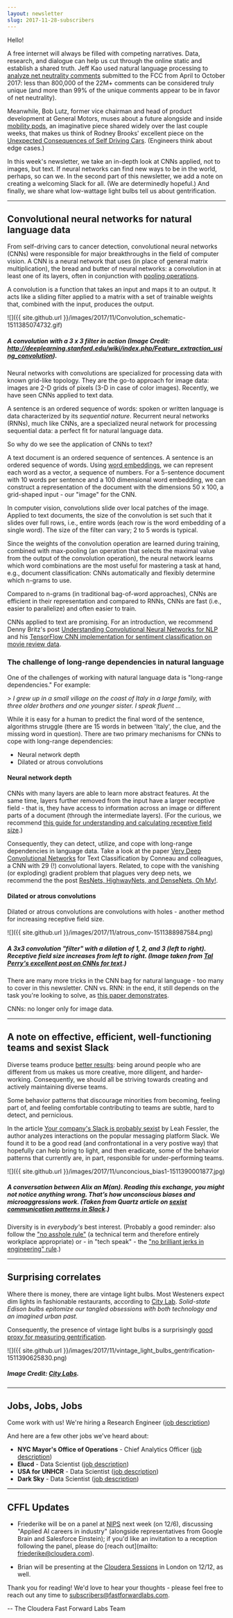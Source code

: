```yaml
---
layout: newsletter
slug: 2017-11-28-subscribers
---
```


Hello!

A free internet will always be filled with competing narratives. Data, research, and dialogue can help us cut through the online static and establish a shared truth. Jeff Kao used natural language processing to [analyze net neutrality comments](https://hackernoon.com/more-than-a-million-pro-repeal-net-neutrality-comments-were-likely-faked-e9f0e3ed36a6) submitted to the FCC from April to October 2017: less than 800,000 of the 22M+ comments can be considered truly unique (and more than 99% of the unique comments appear to be in favor of net neutrality).

Meanwhile, Bob Lutz, former vice chairman and head of product development at General Motors, muses about a future alongside and inside [mobility pods](http://www.autonews.com/article/20171105/INDUSTRY_REDESIGNED/171109944/bob-lutz:-kiss-the-good-times-goodbye), an imaginative piece shared widely over the last couple weeks, that makes us think of Rodney Brooks' excellent piece on the [Unexpected Consequences of Self Driving Cars](https://rodneybrooks.com/unexpected-consequences-of-self-driving-cars/). (Engineers think about edge cases.)

In this week's newsletter, we take an in-depth look at CNNs applied, not to images, but text. If neural networks can find new ways to be in the world, perhaps, so can we. In the second part of this newsletter, we add a note on creating a welcoming Slack for all. (We are determinedly hopeful.) And finally, we share what low-wattage light bulbs tell us about gentrification.

---

## Convolutional neural networks for natural language data

From self-driving cars to cancer detection, convolutional neural networks (CNNs) were responsible for major breakthroughs in the field of computer vision. A CNN is a neural network that uses (in place of general matrix multiplication), the bread and butter of neural networks: a convolution in at least one of its layers, often in conjunction with [pooling operations](http://ufldl.stanford.edu/tutorial/supervised/Pooling/). 

A convolution is a function that takes an input and maps it to an output. It acts like a sliding filter applied to a matrix with a set of trainable weights that, combined with the input, produces the output.

![]({{ site.github.url }}/images/2017/11/Convolution_schematic-1511385074732.gif)

##### A convolution with a 3 x 3 filter in action (Image Credit: http://deeplearning.stanford.edu/wiki/index.php/Feature_extraction_using_convolution).

Neural networks with convolutions are specialized for processing data with known grid-like topology. They are the go-to approach for image data: images are 2-D grids of pixels (3-D in case of color images). Recently, we have seen CNNs applied to text data.

A sentence is an ordered sequence of words: spoken or written language is data characterized by its *sequential nature*. Recurrent neural networks (RNNs), much like CNNs, are a specialized neural network for processing sequential data: a perfect fit for natural language data. 

So why do we see the application of CNNs to text?

A text document is an ordered sequence of sentences. A sentence is an ordered sequence of words. Using [word embeddings](https://blog.acolyer.org/2016/04/21/the-amazing-power-of-word-vectors/), we can represent each word as a vector, a sequence of numbers. For a 5-sentence document with 10 words per sentence and a 100 dimensional word embedding, we can construct a representation of the document with the dimensions 50 x 100, a grid-shaped input - our "image" for the CNN.

In computer vision, convolutions slide over local patches of the image. Applied to text documents, the size of the convolution is set such that it slides over full rows, i.e., entire words (each row is the word embedding of a single word). The size of the filter can vary; 2 to 5 words is typical. 

Since the weights of the convolution operation are learned during training, combined with max-pooling (an operation that selects the maximal value from the output of the convolution operation), the neural network learns which word combinations are the most useful for mastering a task at hand, e.g., document classification: CNNs automatically and flexibly determine which n-grams to use. 

Compared to n-grams (in traditional bag-of-word approaches), CNNs are efficient in their representation and compared to RNNs, CNNs are fast (i.e., easier to parallelize) and often easier to train. 

CNNs applied to text are promising. For an introduction, we recommend Denny Britz's post [Understanding Convolutional Neural Networks for NLP](http://www.wildml.com/2015/11/understanding-convolutional-neural-networks-for-nlp/) and his [TensorFlow CNN implementation for sentiment classification on movie review data](http://www.wildml.com/2015/12/implementing-a-cnn-for-text-classification-in-tensorflow/).

### The challenge of long-range dependencies in natural language

One of the challenges of working with natural language data is "long-range dependencies." For example:

*> I grew up in a small village on the coast of Italy in a large family, with three older brothers and one younger sister. I speak fluent ...*

While it is easy for a human to predict the final word of the sentence, algorithms struggle (there are 15 words in between 'Italy', the clue, and the missing word in question). There are two primary mechanisms for CNNs to cope with long-range dependencies:

 - Neural network depth
 - Dilated or atrous convolutions
 
#### Neural network depth

CNNs with many layers are able to learn more abstract features. At the same time, layers further removed from the input have a larger receptive field - that is, they have access to information across an image or different parts of a document (through the intermediate layers). (For the curious, we recommend [this guide for understanding and calculating receptive field size](https://medium.com/@nikasa1889/a-guide-to-receptive-field-arithmetic-for-convolutional-neural-networks-e0f514068807).)

Consequently, they can detect, utilize, and cope with long-range dependencies in language data. Take a look at the paper [Very Deep Convolutional Networks](https://arxiv.org/abs/1606.01781) for Text Classification by Conneau and colleagues, a CNN with 29 (!) convolutional layers. Related, to cope with the vanishing (or exploding) gradient problem that plagues very deep nets, we recommend the the post [ResNets, HighwayNets, and DenseNets, Oh My!](https://chatbotslife.com/resnets-highwaynets-and-densenets-oh-my-9bb15918ee32).

#### Dilated or atrous convolutions 

Dilated or atrous convolutions are convolutions with holes - another method for increasing receptive field size. 

![]({{ site.github.url }}/images/2017/11/atrous_conv-1511388987584.png)

##### A 3x3 convolution "filter" with a dilation of 1, 2, and 3 (left to right). Receptive field size increases from left to right. (Image taken from [Tal Perry's excellent post on CNNs for text](https://medium.com/@TalPerry/convolutional-methods-for-text-d5260fd5675f).)

There are many more tricks in the CNN bag for natural language - too many to cover in this newsletter. CNN vs. RNN: in the end, it still depends on the task you're looking to solve, as [this paper demonstrates](https://arxiv.org/abs/1702.01923). 

CNNs: no longer only for image data.

---

## A note on effective, efficient, well-functioning teams and sexist Slack

Diverse teams produce [better results](https://www.scientificamerican.com/article/how-diversity-makes-us-smarter/): being around people who are different from us makes us more creative, more diligent, and harder-working. Consequently, we should all be striving towards creating and actively maintaining diverse teams. 

Some behavior patterns that discourage minorities from becoming, feeling part of, and feeling comfortable contributing to teams are subtle, hard to detect, and pernicious. 

In the article [Your company's Slack is probably sexist](https://work.qz.com/1128150/your-companys-slack-is-probably-sexist/) by Leah Fessler, the author analyzes interactions on the popular messaging platform Slack. We found it to be a good read (and confrontational in a very postive way) that hopefully can help bring to light, and then eradicate, some of the behavior patterns that currently are, in part, responsible for under-performing teams.

![]({{ site.github.url }}/images/2017/11/unconcious_bias1-1511390001877.jpg)

##### A conversation between Alix an M(an). Reading this exchange, you might not notice anything wrong. That’s how unconscious biases and microaggressions work. (Taken from Quartz article on [sexist communication patterns in Slack](https://work.qz.com/1128150/your-companys-slack-is-probably-sexist/).)

Diversity is in *everybody's* best interest. (Probably a good reminder: also follow the ["no asshole rule"](https://hbr.org/2007/03/why-i-wrote-the-no-asshole-rule) (a technical term and therefore entirely workplace appropriate) or - in "tech speak" - the ["no brilliant jerks in engineering" rule](http://www.brendangregg.com/blog/2017-11-13/brilliant-jerks.html).)

---

## Surprising correlates

Where there is money, there are vintage light bulbs. Most Westeners expect dim lights in fashionable restaurants, according to [City Lab](https://www.citylab.com/). *Solid-state Edison bulbs epitomize our tangled obsessions with both technology and an imagined urban past.*

Consequently, the presence of vintage light bulbs is a surprisingly [good proxy for measuring gentrification](https://www.citylab.com/design/2017/10/mapping-the-edison-bulbs-of-brooklyn/543738/).

![]({{ site.github.url }}/images/2017/11/vintage_light_bulbs_gentrification-1511390625830.png)

##### Image Credit: [City Labs](https://www.citylab.com/design/2017/10/mapping-the-edison-bulbs-of-brooklyn/543738/).

---

## Jobs, Jobs, Jobs

Come work with us!  We're hiring a Research Engineer ([job description](https://cloudera.wd5.myworkdayjobs.com/External_Career/job/USNew-YorkBrooklyn/Research-Engineer_171058))

And here are a few other jobs we've heard about:

* **NYC Mayor's Office of Operations** - Chief Analytics Officer ([job description](http://www1.nyc.gov/assets/operations/downloads/pdf/employment-opportunities/chief-analytics-officer-job-description-vf.pdf))
* **Elucd** - Data Scientist ([job description](https://jobs.lever.co/elucd/7a251473-f3a7-40f6-b97c-c10c8838d316))
* **USA for UNHCR** - Data Scientist ([job description](https://www.linkedin.com/jobs/view/503624429/))
* **Dark Sky** - Data Scientist ([job description](https://darksky.net/jobs))

---

## CFFL Updates

* Friederike will be on a panel at [NIPS](https://nips.cc/) next week (on 12/6), discussing "Applied AI careers in industry" (alongside representatives from Google Brain and Salesforce Einstein); if you'd like an invitation to a reception following the panel, please do [reach out](mailto: friederike@cloudera.com).

* Brian will be presenting at the [Cloudera Sessions](http://go.cloudera.com/cloudera-sessions-2017-london) in London on 12/12, as well.

Thank you for reading!  We'd love to hear your thoughts - please feel free to reach out any time to subscribers@fastforwardlabs.com.

-- The Cloudera Fast Forward Labs Team
